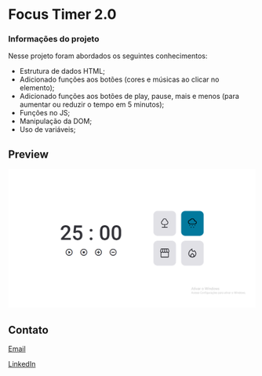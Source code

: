 # Focus Timer 2.0 

### Informações do projeto

Nesse projeto foram abordados os seguintes conhecimentos:

- Estrutura de dados HTML;
- Adicionado funções aos botões (cores e músicas ao clicar no elemento);
- Adicionado funções aos botões de play, pause, mais e menos (para aumentar ou reduzir o tempo em 5 minutos);
- Funções no JS;
- Manipulação da DOM;
- Uso de variáveis;

## Preview

![Preview da página do blog de gatos](https://github.com/vini120889/FocusTimer2.0/blob/main/Focus%20timer%202.0/assets/preview%201.png)
## Contato

[Email](mailto:vini.cius@uol.com.br)

[LinkedIn](https://www.linkedin.com/in/vinicius-azevedo-de-carvalho-14701375/)
